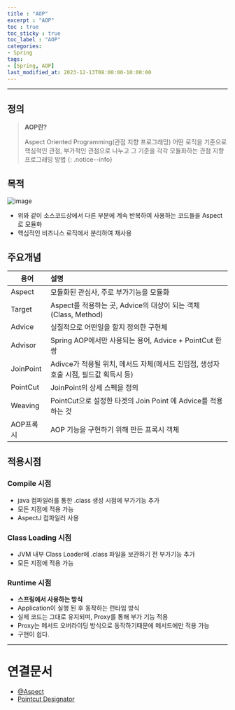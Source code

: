 ```yaml
---
title : "AOP"
excerpt : "AOP"
toc : true
toc_sticky : true
toc_label : "AOP"
categories:
- Spring
tags:
- [Spring, AOP]
last_modified_at: 2023-12-13T08:00:00-10:00:00
---
```

  
---
  
## 정의
> **AOP란?**  
>
> Aspect Oriented Programming(관점 지향 프로그래밍)
> 어떤 로직을 기준으로 핵심적인 관점, 부가적인 관점으로 나누고 그 기준을 각각 모듈화하는 관점 지향 프로그래밍 방법 
{: .notice--info}  
  
## 목적
  
![image](../../assets/images/AOPConcept.png)
- 위와 같이 소스코드상에서 다른 부분에 계속 반복하여 사용하는 코드들을 Aspect로 모듈화
- 핵심적인 비즈니스 로직에서 분리하여 재사용
  
## 주요개념
  
| 용어      | 설명                                                                    |
| --------- |:----------------------------------------------------------------------- |
| Aspect    | 모듈화된 관심사, 주로 부가기능을 모듈화                                 |
| Target    | Aspect를 적용하는 곳, Advice의 대상이 되는 객체 (Class, Method)                                    |
| Advice    | 실질적으로 어떤일을 할지 정의한 구현체                                    |
| Advisor   | Spring AOP에서만 사용되는 용어, Advice + PointCut 한쌍                      |
| JoinPoint | Adivce가 적용될 위치, 메서드 자체(메서드 진입점, 생성자 호출 시점, 필드값 획득시 등) |
| PointCut  | JoinPoint의 상세 스펙을 정의                                            |
| Weaving   | PointCut으로 설정한 타겟의 Join Point 에 Advice를 적용하는 것           |
| AOP프록시 | AOP 기능을 구현하기 위해 만든 프록시 객체                               |
  
## 적용시점
  
### Compile 시점
- java 컴파일러를 통한 .class 생성 시점에 부가기능 추가
- 모든 지점에 적용 가능
- AspectJ 컴파일러 사용
  
### Class Loading 시점
- JVM 내부 Class Loader에 .class 파일을 보관하기 전 부가기능 추가
- 모든 지점에 적용 가능
  
### Runtime 시점
- **스프링에서 사용하는 방식**
- Application이 실행 된 후 동작하는 런타임 방식
- 실제 코드는 그대로 유지되며, Proxy를 통해 부가 기능 적용
- Proxy는 메서드 오버라이딩 방식으로 동작하기때문에 메서드에만 적용 가능
- 구현이 쉽다.

---
  
# 연결문서
- [@Aspect](../../aop/aop-@Aspect)
- [Pointcut Designator](../../spring/spring-Pointcut-Designator)